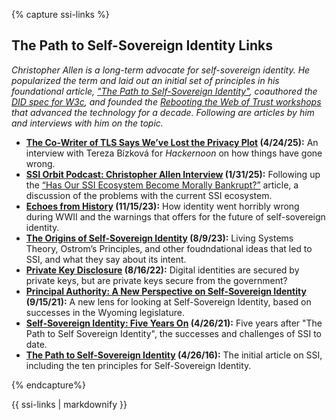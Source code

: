 {% capture ssi-links %}
## The Path to Self-Sovereign Identity Links

_Christopher Allen is a long-term advocate for self-sovereign identity. He popularized the term and laid out an initial set of principles in his foundational article, ["The Path to Self-Sovereign Identity"](https://www.lifewithalacrity.com/article/the-path-to-self-soverereign-identity/), coauthored the [DID spec for W3c](https://www.w3.org/TR/did-1.1/), and founded the [Rebooting the Web of Trust workshops](https://www.weboftrust.info/) that advanced the technology for a decade. Following are articles by him and interviews with him on the topic._

* __[The Co-Writer of TLS Says We’ve Lost the Privacy Plot](https://hackernoon.com/the-co-writer-of-tls-says-weve-lost-the-privacy-plot) (4/24/25):__ An interview with Tereza Bízková for _Hackernoon_ on how things have gone wrong.
* __[SSI Orbit Podcast: Christopher Allen Interview](https://www.blockchaincommons.com/videos/SSI-Podcast/) (1/31/25):__ Following up the [“Has Our SSI Ecosystem Become Morally Bankrupt?”](https://www.lifewithalacrity.com/article/ssi-bankruptcy/) article, a discussion of the problems with the current SSI ecosystem.
* __[Echoes from History](https://www.blockchaincommons.com/articles/echoes-history/) (11/15/23):__ How identity went horribly wrong during WWII and the warnings that offers for the future of self-sovereign identity.
* __[The Origins of Self-Sovereign Identity](https://www.blockchaincommons.com/musings/origins-SSI/) (8/9/23):__ Living Systems Theory, Ostrom’s Principles, and other foudndational ideas that led to SSI, and what they say about its intent.
* __[Private Key Disclosure](https://www.blockchaincommons.com/articles/Private-Key-Disclosure/) (8/16/22):__ Digital identities are secured by private keys, but are private keys secure from the government?
* __[Principal Authority: A New Perspective on Self-Sovereign Identity](https://www.blockchaincommons.com/articles/Principal-Authority/) (9/15/21):__ A new lens for looking at Self-Sovereign Identity, based on successes in the Wyoming legislature.
* __[Self-Sovereign Identity: Five Years On](https://www.blockchaincommons.com/musings/SSI-5-Years-On/) (4/26/21):__ Five years after "The Path to Self Sovereign Identity", the successes and challenges of SSI to date.
* __[The Path to Self-Sovereign Identity](https://www.lifewithalacrity.com/article/the-path-to-self-soverereign-identity/) (4/26/16):__ The initial article on SSI, including the ten principles for Self-Sovereign Identity.
 
{% endcapture%}

<div class="notice--info">{{ ssi-links | markdownify }}</div>
